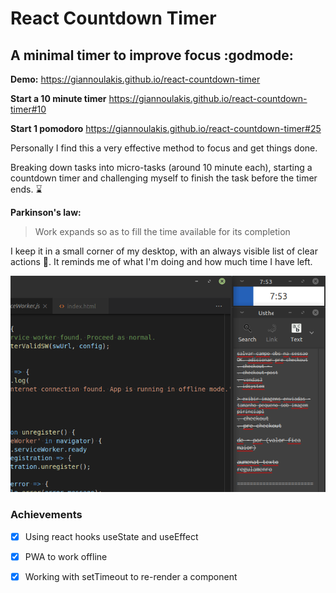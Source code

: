 # React Countdown Timer

## A minimal timer to improve focus :godmode:

**Demo:**
https://giannoulakis.github.io/react-countdown-timer

**Start a 10 minute timer**
https://giannoulakis.github.io/react-countdown-timer#10

**Start 1 pomodoro**
https://giannoulakis.github.io/react-countdown-timer#25


Personally I find this a very effective method to focus and get things done.

Breaking down tasks into micro-tasks (around 10 minute each), starting a countdown timer and challenging myself to finish the task before the timer ends. :hourglass:

**Parkinson's law:**
> Work expands so as to fill the time available for its completion

I keep it in a small corner of my desktop, with an always visible list of clear actions :memo:. It reminds me of what I'm doing and how much time I have left.

![always visible timer](https://raw.githubusercontent.com/giannoulakis/react-countdown-timer/master/screenshot.png)


### Achievements
- [x] Using react hooks useState and useEffect
- [x] PWA to work offline
- [x] Working with setTimeout to re-render a component


